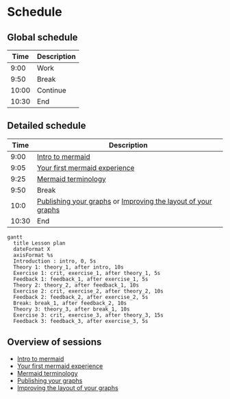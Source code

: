 # Schedule

## Global schedule

Time |Description
-----|-----------
9:00 |Work
9:50 |Break
10:00|Continue
10:30|End

## Detailed schedule

Time |Description
-----|-----------
9:00 |[Intro to mermaid](../sessions/intro_to_mermaid.md)
9:05 |[Your first mermaid experience](../sessions/first_experience.md)
9:25 |[Mermaid terminology](../sessions/mermaid_terminology.md)
9:50 |Break
10:0 |[Publishing your graphs](../sessions/publishing_graphs.md) or [Improving the layout of your graphs](../sessions/improving_layout.md)
10:30|End


```mermaid
gantt
  title Lesson plan
  dateFormat X
  axisFormat %s
  Introduction : intro, 0, 5s
  Theory 1: theory_1, after intro, 10s
  Exercise 1: crit, exercise_1, after theory_1, 5s
  Feedback 1: feedback_1, after exercise_1, 5s
  Theory 2: theory_2, after feedback_1, 10s
  Exercise 2: crit, exercise_2, after theory_2, 10s
  Feedback 2: feedback_2, after exercise_2, 5s
  Break: break_1, after feedback_2, 10s
  Theory 3: theory_3, after break_1, 10s
  Exercise 3: crit, exercise_3, after theory_3, 15s
  Feedback 3: feedback_3, after exercise_3, 5s
```

## Overview of sessions

- [Intro to mermaid](../sessions/intro_to_mermaid.md)
- [Your first mermaid experience](../sessions/first_experience.md)
- [Mermaid terminology](../sessions/mermaid_terminology.md)
- [Publishing your graphs](../sessions/publishing_graphs.md)
- [Improving the layout of your graphs](../sessions/improving_layout.md)
